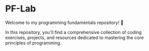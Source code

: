 # PF-Lab

Welcome to my programming fundamentals repository! 🚀 

In this repository, you'll find a comprehensive collection of coding exercises, projects, and resources dedicated to mastering the core principles of programming.
